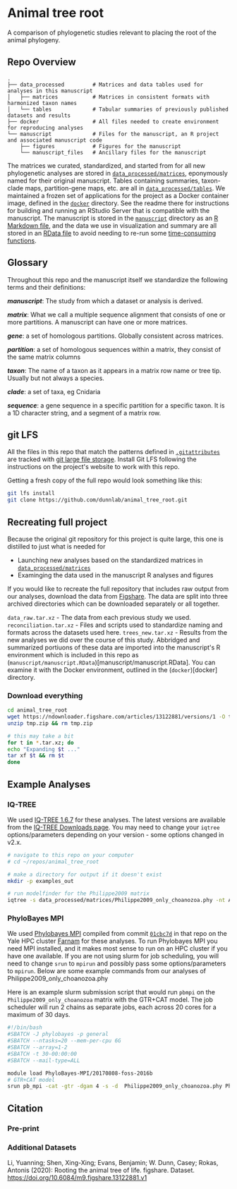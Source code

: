 # Animal tree root

A comparison of phylogenetic studies relevant to placing the root of the animal phylogeny.

## Repo Overview

``` text
.
├── data_processed         # Matrices and data tables used for analyses in this manuscript
│   ├── matrices           # Matrices in consistent formats with harmonized taxon names
│   └── tables             # Tabular summaries of previously published datasets and results
├── docker                 # All files needed to create environment for reproducing analyses
└── manuscript             # Files for the manuscript, an R project and associated manuscript code
    ├── figures            # Figures for the manuscript
    └── manuscript_files   # Ancillary files for the manuscript
```

The matrices we curated, standardized, and started from for all new phylogenetic analyses are stored in [`data_processed/matrices`](data_processed/matrices/), eponymously named for their original manuscript. Tables containing summaries, taxon-clade maps, partition-gene maps, etc. are all in [`data_processed/tables`](data_processed/tables/). We maintained a frozen set of applications for the project as a Docker container image, defined in the [`docker`](docker) directory. See the readme there for instructions for building and running an RStudio Server that is compatible with the manuscript. The manuscript is stored in the [`manuscript`](manuscript) directory as an [R Markdown file](manuscript/manuscript.rmd), and the data we use in visualization and summary are all stored in an [RData file](manuscript/manuscript.RData) to avoid needing to re-run some [time-consuming functions](manuscript/manuscript_kernel.R).

## Glossary

Throughout this repo and the manuscript itself we standardize the following terms and their definitions:

**_manuscript_**: The study from which a dataset or analysis is derived.

**_matrix_**: What we call a multiple sequence alignment that consists of one or more partitions. A manuscript can have one or more matrices.

**_gene_**: a set of homologous partitions. Globally consistent across matrices.

**_partition_**: a set of homologous sequences within a matrix, they consist of the same matrix columns

**_taxon_**: The name of a taxon as it appears in a matrix row name or tree tip. Usually but not always a species.

**_clade_**: a set of taxa, eg Cnidaria

**_sequence_**: a gene sequence in a specific partition for a specific taxon. It is a 1D character string, and a segment of a matrix row.

## git LFS

All the files in this repo that match the patterns defined in [`.gitattributes`](.gitattributes) are tracked with [git large file storage](https://git-lfs.github.com/). Install Git LFS following the instructions on the project's website to work with this repo.

Getting a fresh copy of the full repo would look something like this:

``` bash
git lfs install
git clone https://github.com/dunnlab/animal_tree_root.git
```

## Recreating full project

Because the original git repository for this project is quite large, this one is distilled to just what is needed for

- Launching new analyses based on the standardized matrices in [`data_processed/matrices`](data_processed/matrices/)
- Examinging the data used in the manuscript R analyses and figures

If you would like to recreate the full repository that includes raw output from our analyses, download the data from [Figshare](https://doi.org/10.6084/m9.figshare.13122881.v1). The data are split into three archived directories which can be downloaded separately or all together.

`data_raw.tar.xz` - The data from each previous study we used.
`reconciliation.tar.xz` - Files and scripts used to standardize naming and formats across the datasets used here.
`trees_new.tar.xz` - Results from the new analyses we did over the course of this study. Abbridged and summarized portiuons of these data are imported into the manuscript's R environment which is included in this repo as (`manuscript/manuscript.RData`)[manuscript/manuscript.RData]. You can examine it with the Docker environment, outlined in the (`docker`)[docker] directory.

### Download everything

``` bash
cd animal_tree_root
wget https://ndownloader.figshare.com/articles/13122881/versions/1 -O tmp.zip
unzip tmp.zip && rm tmp.zip

# this may take a bit
for t in *.tar.xz; do
echo "Expanding $t ..."
tar xf $t && rm $t
done
```

## Example Analyses

### IQ-TREE

We used [IQ-TREE 1.6.7](https://github.com/Cibiv/IQ-TREE/releases/tag/v1.6.7) for these analyses. The latest versions are available from the [IQ-TREE Downloads page](http://www.iqtree.org/#download). You may need to change your `iqtree` options/parameters depending on your version - some options changed in v2.x.

``` bash
# navigate to this repo on your computer
# cd ~/repos/animal_tree_root

# make a directory for output if it doesn't exist
mkdir -p examples_out

# run modelfinder for the Philippe2009 matrix
iqtree -s data_processed/matrices/Philippe2009_only_choanozoa.phy -nt AUTO -bb 1000 -o Monosiga_ovata -mset LG,GTR20,WAG,Poisson -madd Poisson+C10+F+G,Poisson+C20+F+G,Poisson+C30+F+G,Poisson+C40+F+G,Poisson+C50+F+G,Poisson+C60+F+G,WAG+C10+F+G,WAG+C20+F+G,WAG+C30+F+G,WAG+C40+F+G,WAG+C50+F+G,WAG+C60+F+G,LG+C10+F+G,LG+C20+F+G,LG+C30+F+G,LG+C40+F+G,LG+C50+F+G,LG+C60+F+G -pre examples_out/Philippe2009.model_test -wbt
```

### PhyloBayes MPI

We used [Phylobayes MPI](https://github.com/bayesiancook/pbmpi) compiled from commit [`01cbc7d`](https://github.com/bayesiancook/pbmpi/tree/01cbc7d9d9f192eb7be0e1dc7614169d444faa3d) in that repo on the Yale HPC cluster [Farnam](https://docs.ycrc.yale.edu/clusters-at-yale/clusters/farnam/) for these analyses. To run Phylobayes MPI you need MPI installed, and it makes most sense to run on an HPC cluster if you have one available. If you are not using slurm for job scheduling, you will need to change `srun` to `mpirun` and possibly pass some options/parameters to `mpirun`. Below are some example commands from our analyses of Philippe2009_only_choanozoa.phy

Here is an example slurm submission script that would run `pbmpi` on the `Philippe2009_only_choanozoa` matrix with the GTR+CAT model. The job scheduler will run 2 chains as separate jobs, each across 20 cores for a maximum of 30 days.

``` bash
#!/bin/bash
#SBATCH -J phylobayes -p general
#SBATCH --ntasks=20 --mem-per-cpu 6G
#SBATCH --array=1-2
#SBATCH -t 30-00:00:00
#SBATCH --mail-type=ALL

module load PhyloBayes-MPI/20170808-foss-2016b
# GTR+CAT model
srun pb_mpi -cat -gtr -dgam 4 -s -d  Philippe2009_only_choanozoa.phy Philippe2009_only_choanozoa.phy_GTR_CAT_Chain_${SLURM_ARRAY_TASK_ID}
```

## Citation

### Pre-print



### Additional Datasets

Li, Yuanning; Shen, Xing-Xing; Evans, Benjamin; W. Dunn, Casey; Rokas, Antonis (2020): Rooting the animal tree of life. figshare. Dataset. https://doi.org/10.6084/m9.figshare.13122881.v1
